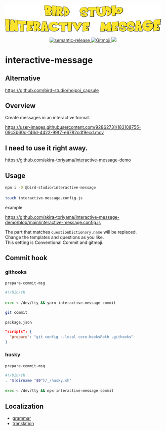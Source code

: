<p align="center">
  <a href="https://github.com/bird-studio/interactive-message">
    <img src="https://github.com/bird-studio/interactive-message/blob/main/media/logo.png"/>
  </a>
</p>

<p align="center">
  <a href="https://semantic-release.gitbook.io/semantic-release/">
    <img alt="semantic-release" src="https://img.shields.io/badge/%20%20%F0%9F%93%A6%F0%9F%9A%80-semantic--release-e10079.svg">
  </a>
  <a href="https://gitmoji.dev">
    <img src="https://img.shields.io/badge/gitmoji-%20😜%20😍-FFDD67.svg?style=flat-square" alt="Gitmoji">
  </a>
  <a href="https://codecov.io/gh/bird-studio/interactive-message">
    <img src="https://codecov.io/gh/bird-studio/interactive-message/branch/main/graph/badge.svg?token=RBVLU6CIPQ"/>
  </a>
</p>

# interactive-message

## Alternative

https://github.com/bird-studio/hoipoi_capsule

## Overview

Create messages in an interactive format.

https://user-images.githubusercontent.com/92862731/183108755-09c3b60c-f46d-4422-99f7-e6782cdf9ecd.mov

## I need to use it right away.

https://github.com/akira-toriyama/interactive-message-demo

## Usage

```bash
npm i -D @bird-studio/interactive-message

touch interactive-message.config.js
```

example

https://github.com/akira-toriyama/interactive-message-demo/blob/main/interactive-message.config.js

The part that matches `questionDictionary.name` will be replaced.  
Change the templates and questions as you like.  
This setting is Conventional Commit and gitmoji.

## Commit hook

### githooks

`prepare-commit-msg`

```bash
#!/bin/sh

exec < /dev/tty && yarn interactive-message commit
```

```bash
git commit
```

`package.json`

```json
"scripts": {
  "prepare": "git config --local core.hooksPath .githooks"
}
```

### husky

`prepare-commit-msg`

```bash
#!/bin/sh
. "$(dirname "$0")/_/husky.sh"

exec < /dev/tty && npx interactive-message commit
```

## Localization

- [grammar](https://github.com/bird-studio/interactive-message/blob/main/src/opt/plugin/grammar.ts)
- [translation](https://github.com/bird-studio/interactive-message/blob/main/src/opt/plugin/translation.ts)
